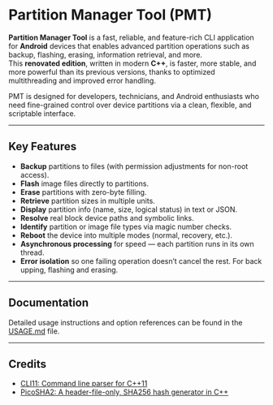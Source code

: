 # Partition Manager Tool (PMT)

**Partition Manager Tool** is a fast, reliable, and feature-rich CLI application for **Android** devices that enables advanced partition operations such as backup, flashing, erasing, information retrieval, and more.  
This **renovated edition**, written in modern **C++**, is faster, more stable, and more powerful than its previous versions, thanks to optimized multithreading and improved error handling.

PMT is designed for developers, technicians, and Android enthusiasts who need fine-grained control over device partitions via a clean, flexible, and scriptable interface.

---

## Key Features

- **Backup** partitions to files (with permission adjustments for non-root access).
- **Flash** image files directly to partitions.
- **Erase** partitions with zero-byte filling.
- **Retrieve** partition sizes in multiple units.
- **Display** partition info (name, size, logical status) in text or JSON.
- **Resolve** real block device paths and symbolic links.
- **Identify** partition or image file types via magic number checks.
- **Reboot** the device into multiple modes (normal, recovery, etc.).
- **Asynchronous processing** for speed — each partition runs in its own thread.
- **Error isolation** so one failing operation doesn’t cancel the rest. For back upping, flashing and erasing.

---

## Documentation

Detailed usage instructions and option references can be found in the [USAGE.md](./USAGE.md) file.

---

## Credits
 - [CLI11: Command line parser for C++11](https://github.com/CLIUtils/CLI11)
 - [PicoSHA2: A header-file-only, SHA256 hash generator in C++](https://github.com/okdshin/PicoSHA2)
